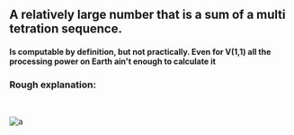 ## A relatively large number that is a sum of a multi tetration sequence.
#### Is computable by definition, but not practically. Even for V(1,1) all the processing power on Earth ain't enough to calculate it
### Rough explanation: 
<br>

![a](https://i.ibb.co/YB79xM0/image.png)
<br>
